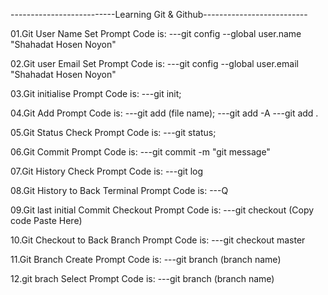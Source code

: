 --------------------------Learning Git & Github--------------------------

01.Git User Name Set Prompt Code is:
---git config --global user.name "Shahadat Hosen Noyon"

02.Git user Email Set Prompt Code is:
---git config --global user.email "Shahadat Hosen Noyon"

03.Git initialise Prompt Code is:
---git init;

04.Git Add Prompt Code is:
---git add (file name);
---git add -A
---git add .

05.Git Status Check Prompt Code is:
---git status;

06.Git Commit Prompt Code is:
---git commit -m "git message"

07.Git History Check Prompt Code is:
---git log

08.Git History to Back Terminal Prompt Code is:
---Q

09.Git last initial Commit Checkout Prompt Code is:
---git checkout (Copy code Paste Here)

10.Git Checkout to Back Branch Prompt Code is:
---git checkout master

11.Git Branch Create Prompt Code is:
---git branch (branch name)

12.git brach Select Prompt Code is:
---git branch (branch name)


